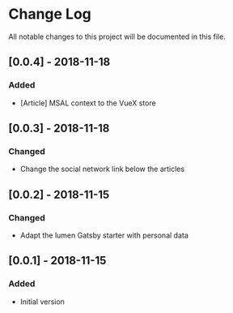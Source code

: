 # Change Log
All notable changes to this project will be documented in this file.

## [0.0.4] - 2018-11-18
### Added
- [Article] MSAL context to the VueX store

## [0.0.3] - 2018-11-18
### Changed
- Change the social network link below the articles

## [0.0.2] - 2018-11-15
### Changed
- Adapt the lumen Gatsby starter with personal data

## [0.0.1] - 2018-11-15
### Added
- Initial version